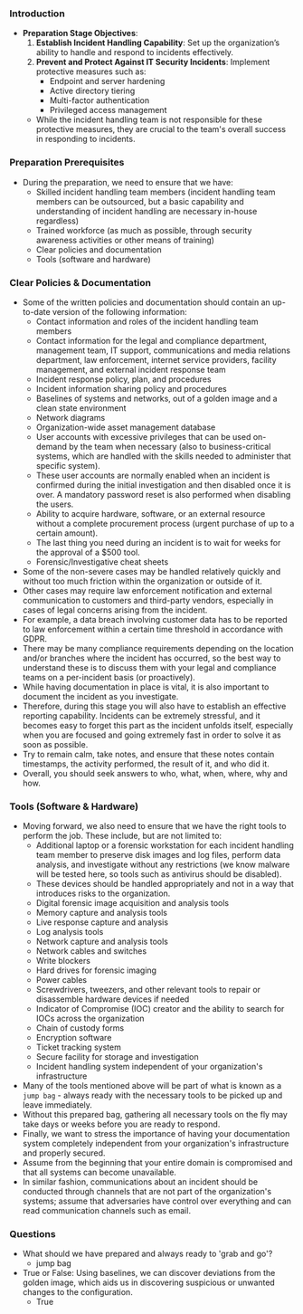 ### Introduction
- **Preparation Stage Objectives**:
    1. **Establish Incident Handling Capability**: Set up the organization’s ability to handle and respond to incidents effectively.
    2. **Prevent and Protect Against IT Security Incidents**: Implement protective measures such as:
        - Endpoint and server hardening
        - Active directory tiering
        - Multi-factor authentication
        - Privileged access management
    - While the incident handling team is not responsible for these protective measures, they are crucial to the team's overall success in responding to incidents.



### Preparation Prerequisites
- During the preparation, we need to ensure that we have:
	- Skilled incident handling team members (incident handling team members can be outsourced, but a basic capability and understanding of incident handling are necessary in-house regardless)
	- Trained workforce (as much as possible, through security awareness activities or other means of training)
	- Clear policies and documentation
	- Tools (software and hardware)



### Clear Policies & Documentation
- Some of the written policies and documentation should contain an up-to-date version of the following information:
	- Contact information and roles of the incident handling team members
	- Contact information for the legal and compliance department, management team, IT support, communications and media relations department, law enforcement, internet service providers, facility management, and external incident response team
	- Incident response policy, plan, and procedures
	- Incident information sharing policy and procedures
	- Baselines of systems and networks, out of a golden image and a clean state environment
	- Network diagrams
	- Organization-wide asset management database
	- User accounts with excessive privileges that can be used on-demand by the team when necessary (also to business-critical systems, which are handled with the skills needed to administer that specific system). 
	- These user accounts are normally enabled when an incident is confirmed during the initial investigation and then disabled once it is over. A mandatory password reset is also performed when disabling the users.
	- Ability to acquire hardware, software, or an external resource without a complete procurement process (urgent purchase of up to a certain amount). 
	- The last thing you need during an incident is to wait for weeks for the approval of a $500 tool.
	- Forensic/Investigative cheat sheets
- Some of the non-severe cases may be handled relatively quickly and without too much friction within the organization or outside of it. 
- Other cases may require law enforcement notification and external communication to customers and third-party vendors, especially in cases of legal concerns arising from the incident. 
- For example, a data breach involving customer data has to be reported to law enforcement within a certain time threshold in accordance with GDPR. 
- There may be many compliance requirements depending on the location and/or branches where the incident has occurred, so the best way to understand these is to discuss them with your legal and compliance teams on a per-incident basis (or proactively).
- While having documentation in place is vital, it is also important to document the incident as you investigate.
- Therefore, during this stage you will also have to establish an effective reporting capability. Incidents can be extremely stressful, and it becomes easy to forget this part as the incident unfolds itself, especially when you are focused and going extremely fast in order to solve it as soon as possible.
- Try to remain calm, take notes, and ensure that these notes contain timestamps, the activity performed, the result of it, and who did it. 
- Overall, you should seek answers to who, what, when, where, why and how.



### Tools (Software & Hardware)
- Moving forward, we also need to ensure that we have the right tools to perform the job. These include, but are not limited to:
	- Additional laptop or a forensic workstation for each incident handling team member to preserve disk images and log files, perform data analysis, and investigate without any restrictions (we know malware will be tested here, so tools such as antivirus should be disabled). 
	- These devices should be handled appropriately and not in a way that introduces risks to the organization.
	- Digital forensic image acquisition and analysis tools
	- Memory capture and analysis tools
	- Live response capture and analysis
	- Log analysis tools
	- Network capture and analysis tools
	- Network cables and switches
	- Write blockers
	- Hard drives for forensic imaging
	- Power cables
	- Screwdrivers, tweezers, and other relevant tools to repair or disassemble hardware devices if needed
	- Indicator of Compromise (IOC) creator and the ability to search for IOCs across the organization
	- Chain of custody forms
	- Encryption software
	- Ticket tracking system
	- Secure facility for storage and investigation
	- Incident handling system independent of your organization's infrastructure
- Many of the tools mentioned above will be part of what is known as a `jump bag` - always ready with the necessary tools to be picked up and leave immediately. 
- Without this prepared bag, gathering all necessary tools on the fly may take days or weeks before you are ready to respond.
- Finally, we want to stress the importance of having your documentation system completely independent from your organization's infrastructure and properly secured. 
- Assume from the beginning that your entire domain is compromised and that all systems can become unavailable. 
- In similar fashion, communications about an incident should be conducted through channels that are not part of the organization's systems; assume that adversaries have control over everything and can read communication channels such as email.



### Questions
- What should we have prepared and always ready to 'grab and go'?
	- jump bag
- True or False: Using baselines, we can discover deviations from the golden image, which aids us in discovering suspicious or unwanted changes to the configuration.
	- True